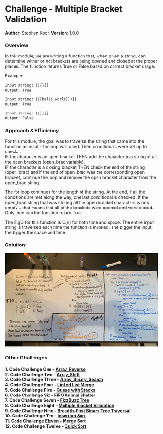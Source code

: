 # Challenge - Multiple Bracket Validation

**Author**: Stephen Koch
**Version**: 1.0.0

### Overview
In this module, we are writing a function that, when given a string, can determine wither or not brackets are being opened and closed at the proper places. The function returns True or False based on correct bracket usage.

Example:
```
Input string: (){}[]
Output: True
```
```
Input string: ({[hello_world]}){}
Output: True
```
```
Input string: ({)}[]
Output: False
```

### Approach & Efficiency
For this module, the goal was to traverse the string that came into the function as input - for loop was used. Then conditionals were set up to check...<br>IF the character is an open bracket THEN add the character to a string of all the open brackets (open_brac variable).<br>IF the character is a closing bracket THEN check the end of the string (open_brac) and if the end of open_brac was the corresponding open bracket, continue the loop and remove the open bracket character from the open_brac string. 

The for loop continues for the length of the string. At the end, if all the conditions are met along the way, one last conditional is checked. If the open_brac string that was storing all the open bracket characters is now empty... that means that all of the brackets were opened and were closed. Only then can the function return True.

The BigO for this function is O(n) for both time and space. The entire input string is traversed each time the function is invoked. The bigger the input, the bigger the space and time.
 
### Solution:
![Multiple_Bracket_Validation](../../assets/multi_bracket_validation.jpeg)

### Other Challenges
#### 1. Code Challenge One - [Array_Reverse](https://github.com/kochsj/python-data-structures-and-algorithms/challenges/array_reverse.py)<br>2. Code Challenge Two - [Array_Shift](https://github.com/kochsj/python-data-structures-and-algorithms/challenges/array_shift)<br>3. Code Challenge Three - [Array_Binary_Search](https://github.com/kochsj/python-data-structures-and-algorithms/tree/master/challenges/array_binary_search)<br>4. Code Challenge Four - [Linked List Merge](https://github.com/kochsj/python-data-structures-and-algorithms/tree/master/challenges/ll_merge)<br>5. Code Challenge Five - [Queue with Stacks](https://github.com/kochsj/python-data-structures-and-algorithms/tree/master/challenges/queue_with_stacks)<br>6. Code Challenge Six - [FIFO Animal Shelter](https://github.com/kochsj/python-data-structures-and-algorithms/tree/master/challenges/fifo_animal_shelter)<br>7. Code Challenge Seven - [FizzBuzz Tree](https://github.com/kochsj/python-data-structures-and-algorithms/tree/master/challenges/fizz_buzz_tree)<br>8. Code Challenge Eight - [Multiple Bracket Validation](https://github.com/kochsj/python-data-structures-and-algorithms/tree/master/challenges/multi_bracket_validation)<br>9. Code Challenge Nine - [Breadth-First Binary Tree Traversal](https://github.com/kochsj/python-data-structures-and-algorithms/tree/master/challenges/breadth_first_tree)<br>10. Code Challenge Ten - [Insertion Sort](https://github.com/kochsj/python-data-structures-and-algorithms/tree/master/challenges/insertion_sort)<br>11. Code Challenge Eleven - [Merge Sort](https://github.com/kochsj/python-data-structures-and-algorithms/tree/master/challenges/merge_sort)<br>12. Code Challenge Twelve - [Quick Sort](https://github.com/kochsj/python-data-structures-and-algorithms/tree/master/challenges/quick_sort)


